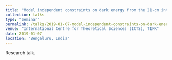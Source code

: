 ```yaml
---
title: "Model independent constraints on dark energy from the 21-cm intensity mapping surveys with SKA1"
collection: talks
type: "Seminar"
permalink: /talks/2019-01-07-model-independent-constraints-on-dark-energy-from-the-21-cm-intensity-mapping-surveys-with-ska1
venue: "International Centre for Theoretical Sciences (ICTS), TIFR"
date: 2019-01-07
location: "Bengaluru, India"
---
```


Research talk.
